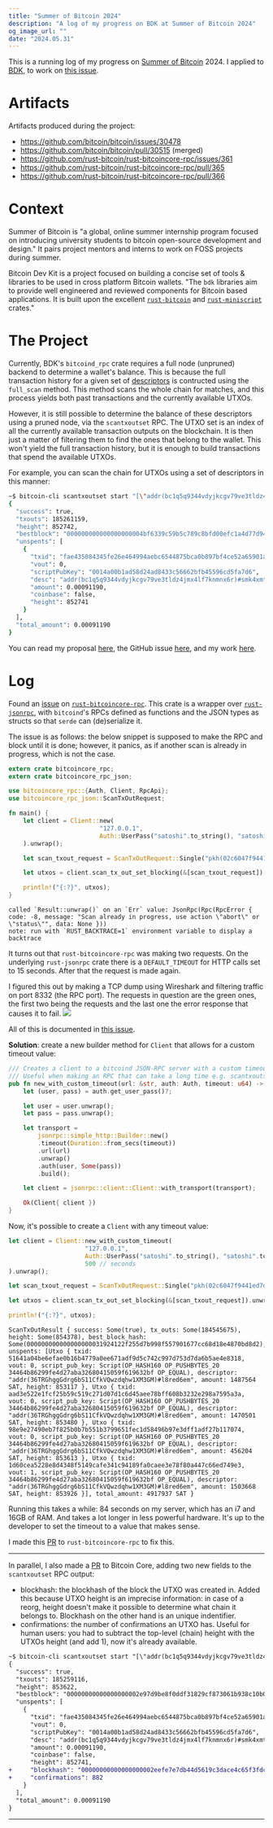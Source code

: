 ```yaml
---
title: "Summer of Bitcoin 2024"
description: "A log of my progress on BDK at Summer of Bitcoin 2024"
og_image_url: ""
date: "2024.05.31"
---
```


This is a running log of my progress on [Summer of Bitcoin](https://www.summerofbitcoin.org/) 2024. I applied to [BDK](https://bitcoindevkit.org), to work on [this issue](https://github.com/bitcoindevkit/bdk/issues/1371).

# Artifacts
Artifacts produced during the project:
- https://github.com/bitcoin/bitcoin/issues/30478
- https://github.com/bitcoin/bitcoin/pull/30515 (merged)
- https://github.com/rust-bitcoin/rust-bitcoincore-rpc/issues/361
- https://github.com/rust-bitcoin/rust-bitcoincore-rpc/pull/365
- https://github.com/rust-bitcoin/rust-bitcoincore-rpc/pull/366

# Context
Summer of Bitcoin is "a global, online summer internship program focused on introducing university students to bitcoin open-source development and design." It pairs project mentors and interns to work on FOSS projects during summer.

Bitcoin Dev Kit is a project focused on building a concise set of tools & libraries to be used in cross platform Bitcoin wallets. "The `bdk` libraries aim to provide well engineered and reviewed components for Bitcoin based applications. It is built upon the excellent [`rust-bitcoin`](https://github.com/rust-bitcoin/rust-bitcoin) and [`rust-miniscript`](https://github.com/rust-bitcoin/rust-miniscript) crates."

# The Project
Currently, BDK's `bitcoind_rpc` crate requires a full node (unpruned) backend to determine a wallet's balance. This is because the full transaction history for a given set of [descriptors](https://bitcoindevkit.org/descriptors/) is contructed using the `full_scan` method. This method scans the whole chain for matches, and this process yields both past transactions and the currently available UTXOs.

However, it is still possible to determine the balance of these descriptors using a pruned node, via the `scantxoutset` RPC. The UTXO set is an index of all the currently available transaction outputs on the blockchain. It is then just a matter of filtering them to find the ones that belong to the wallet. This won't yield the full transaction history, but it is enough to build transactions that spend the available UTXOs.

For example, you can scan the chain for UTXOs using a set of descriptors in this manner:

```bash
~$ bitcoin-cli scantxoutset start "[\"addr(bc1q5q9344vdyjkcgv79ve3tldz4jmx4lf7knmnx6r)\"]"
{
  "success": true,
  "txouts": 185261159,
  "height": 852742,
  "bestblock": "000000000000000000004bf6339c59b5c789c8bfd00efc1a4d77d948f1ea328a",
  "unspents": [
    {
      "txid": "fae435084345fe26e464994aebc6544875bca0b897bf4ce52a65901ae28ace92",
      "vout": 0,
      "scriptPubKey": "0014a00b1ad58d24ad8433c56662bfb45596cd5fa7d6",
      "desc": "addr(bc1q5q9344vdyjkcgv79ve3tldz4jmx4lf7knmnx6r)#smk4xmt7",
      "amount": 0.00091190,
      "coinbase": false,
      "height": 852741
    }
  ],
  "total_amount": 0.00091190
}
```

You can read my proposal [here](https://docs.google.com/document/d/17-MK89AcdNImohQcnuHKrwdwXRjpt3M093NjoRqEdlk/edit?usp=sharing), the GitHub issue [here](https://github.com/bitcoindevkit/bdk/issues/1371), and my work [here](https://github.com/luisschwab/bdk/tree/feat/implement-full-scan-on-pruned-node).

# Log

Found an [issue](https://github.com/rust-bitcoin/rust-bitcoincore-rpc/issues/361) on [`rust-bitcoincore-rpc`](https://github.com/rust-bitcoin/rust-bitcoincore-rpc). This crate is a wrapper over [`rust-jsonrpc`](https://github.com/apolestra/rust-jsonrpc), with `bitcoind`'s RPCs defined as functions and the JSON types as structs so that `serde` can (de)serialize it.

The issue is as follows: the below snippet is supposed to make the RPC and block until it is done; however, it panics, as if another scan is already in progress, which is not the case. 

```rust
extern crate bitcoincore_rpc;
extern crate bitcoincore_rpc_json;

use bitcoincore_rpc::{Auth, Client, RpcApi};
use bitcoincore_rpc_json::ScanTxOutRequest;

fn main() {
    let client = Client::new(
                         "127.0.0.1",
                         Auth::UserPass("satoshi".to_string(), "satoshi".to_string())
    ).unwrap();

    let scan_txout_request = ScanTxOutRequest::Single("pkh(02c6047f9441ed7d6d3045406e95c07cd85c778e4b8cef3ca7abac09b95c709ee5)".to_string());

    let utxos = client.scan_tx_out_set_blocking(&[scan_txout_request]).unwrap();

    println!("{:?}", utxos);
}
```

```shell
called `Result::unwrap()` on an `Err` value: JsonRpc(Rpc(RpcError { code: -8, message: "Scan already in progress, use action \"abort\" or \"status\"", data: None }))
note: run with `RUST_BACKTRACE=1` environment variable to display a backtrace
``` 

It turns out that `rust-bitcoincore-rpc` was making two requests. On the underlying `rust-jsonrpc` crate there is a `DEFAULT_TIMEOUT` for HTTP calls set to 15 seconds. After that the request is made again.

I figured this out by making a TCP dump using Wireshark and filtering traffic on port 8332 (the RPC port). The requests in question are the green ones, the first two being the requests and the last one the error response that causes it to fail.
![](/img/blog/tcpdump.png)

All of this is documented in [this issue](https://github.com/rust-bitcoin/rust-bitcoincore-rpc/issues/361).

**Solution**: create a new builder method for `Client` that allows for a custom timeout value:

```rust
/// Creates a client to a bitcoind JSON-RPC server with a custom timeout value, in seconds.
/// Useful when making an RPC that can take a long time e.g. scantxoutset
pub fn new_with_custom_timeout(url: &str, auth: Auth, timeout: u64) -> result::Result<Self, Error> {
    let (user, pass) = auth.get_user_pass()?;

    let user = user.unwrap();
    let pass = pass.unwrap();

    let transport =
        jsonrpc::simple_http::Builder::new()
        .timeout(Duration::from_secs(timeout))
        .url(url)
        .unwrap()
        .auth(user, Some(pass))
        .build();

    let client = jsonrpc::client::Client::with_transport(transport);

    Ok(Client{ client })
}
```

Now, it's possible to create a `Client` with any timeout value: 

```rust
let client = Client::new_with_custom_timeout(
                     "127.0.0.1",
                     Auth::UserPass("satoshi".to_string(), "satoshi".to_string()),
                     500 // seconds
).unwrap();

let scan_txout_request = ScanTxOutRequest::Single("pkh(02c6047f9441ed7d6d3045406e95c07cd85c778e4b8cef3ca7abac09b95c709ee5)".to_string());

let utxos = client.scan_tx_out_set_blocking(&[scan_txout_request]).unwrap();

println!("{:?}", utxos);
```

```shell
ScanTxOutResult { success: Some(true), tx_outs: Some(184545675), height: Some(854378), best_block_hash: Some(000000000000000000031924122f255d7b998f557901677cc68d18e4870bd8d2), unspents: [Utxo { txid: 51641a04be6efae0b16b4779a0ee671adf9d5c742c997d753d7da6b5ae4e8318, vout: 0, script_pub_key: Script(OP_HASH160 OP_PUSHBYTES_20 34464b86299fe4d27aba32680415059f619632bf OP_EQUAL), descriptor: "addr(36TRGhggGdrg6bS11CfkVQwzdqhw1XM3GM)#l8red6em", amount: 1487564 SAT, height: 853117 }, Utxo { txid: aad3e522e1fcf25b59c519c271d07d1c6d45aee78bff608b3232e298a7595a3a, vout: 0, script_pub_key: Script(OP_HASH160 OP_PUSHBYTES_20 34464b86299fe4d27aba32680415059f619632bf OP_EQUAL), descriptor: "addr(36TRGhggGdrg6bS11CfkVQwzdqhw1XM3GM)#l8red6em", amount: 1470501 SAT, height: 853480 }, Utxo { txid: 98e9e27490eb7f825b0b7b551b3799651fec1d58496b97e3dff1adf27b117074, vout: 0, script_pub_key: Script(OP_HASH160 OP_PUSHBYTES_20 34464b86299fe4d27aba32680415059f619632bf OP_EQUAL), descriptor: "addr(36TRGhggGdrg6bS11CfkVQwzdqhw1XM3GM)#l8red6em", amount: 456204 SAT, height: 853613 }, Utxo { txid: 1d60cea5228e8d4348f5149cafe341c94189fa0caee3e78f80a447c66ed749e3, vout: 1, script_pub_key: Script(OP_HASH160 OP_PUSHBYTES_20 34464b86299fe4d27aba32680415059f619632bf OP_EQUAL), descriptor: "addr(36TRGhggGdrg6bS11CfkVQwzdqhw1XM3GM)#l8red6em", amount: 1503668 SAT, height: 853926 }], total_amount: 4917937 SAT }
```

Running this takes a while: 84 seconds on my server, which has an i7 and 16GB of RAM. And takes a lot longer in less powerful hardware. It's up to the developer to set the timeout to a value that makes sense.

I made this [PR](https://github.com/rust-bitcoin/rust-bitcoincore-rpc/pull/365) to `rust-bitcoincore-rpc` to fix this.

---

In parallel, I also made a [PR](https://github.com/bitcoin/bitcoin/pull/30515) to Bitcoin Core, adding two new fields to the `scantxoutset` RPC output:
- blockhash: the blockhash of the block the UTXO was created in. Added this because UTXO height is an imprecise information: in case of a reorg, height doesn't make it possible to determine what chain it belongs to. Blockhash on the other hand is an unique indentifier.
- confirmations: the number of confirmations an UTXO has. Useful for human users: you had to subtract the top-level (chain) height with the UTXOs height (and add 1), now it's already available.

```diff
~$ bitcoin-cli scantxoutset start "[\"addr(bc1q5q9344vdyjkcgv79ve3tldz4jmx4lf7knmnx6r)\"]"
{
  "success": true,
  "txouts": 185259116,
  "height": 853622,
  "bestblock": "00000000000000000002e97d9be8f0ddf31829cf873061b938c10b0f80f708b2",
  "unspents": [
    {
      "txid": "fae435084345fe26e464994aebc6544875bca0b897bf4ce52a65901ae28ace92",
      "vout": 0,
      "scriptPubKey": "0014a00b1ad58d24ad8433c56662bfb45596cd5fa7d6",
      "desc": "addr(bc1q5q9344vdyjkcgv79ve3tldz4jmx4lf7knmnx6r)#smk4xmt7",
      "amount": 0.00091190,
      "coinbase": false,
      "height": 852741,
+     "blockhash": "00000000000000000002eefe7e7db44d5619c3dace4c65f3fdcd2913d4945c13",
+     "confirmations": 882
    }
  ],
  "total_amount": 0.00091190
}
```
---

